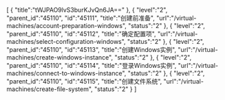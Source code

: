 [
	{
		"title":"tWJPAO9lvS3burKJvQn6JA=="
	},
	{
		"level":"2",
		"parent_id":"45110",
		"id":"45111",
		"title":"创建前准备",
		"url":"/virtual-machines/account-preparation-windows",
		"status":"2"
	},
	{
		"level":"2",
		"parent_id":"45110",
		"id":"45112",
		"title":"确定配置项",
		"url":"/virtual-machines/select-configuration-windows",
		"status":"2"
	},
	{
		"level":"2",
		"parent_id":"45110",
		"id":"45113",
		"title":"创建Windows实例",
		"url":"/virtual-machines/create-windows-instance",
		"status":"2"
	},
	{
		"level":"2",
		"parent_id":"45110",
		"id":"45114",
		"title":"登录Windows实例",
		"url":"/virtual-machines/connect-to-windows-instance",
		"status":"2"
	},
	{
		"level":"2",
		"parent_id":"45110",
		"id":"45115",
		"title":"创建文件系统",
		"url":"/virtual-machines/create-file-system",
		"status":"2"
	}
]